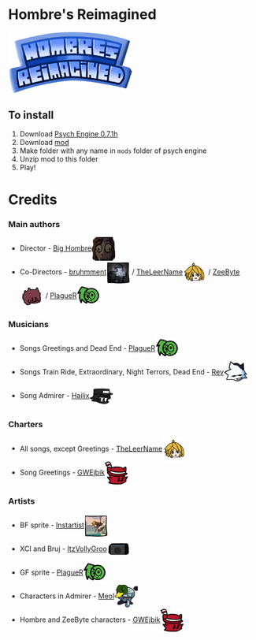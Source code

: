 # Hombre's Reimagined
<img src="images/logo.png" width="50%"/>

## To install
1. Download [Psych Engine 0.7.1h](https://github.com/ShadowMario/FNF-PsychEngine/releases/tag/0.7.1h)
2. Download [mod](https://github.com/TheLeerName/vs-hombre-reimagined/archive/refs/heads/main.zip)
3. Make folder with any name in `mods` folder of psych engine
4. Unzip mod to this folder
5. Play!

# Credits
### Main authors
- Director - [Big Hombre](https://www.youtube.com/@TheBigHombre)<img src="images/credits/BigHombre.png" width="10%" align="center">
- Co-Directors - [bruhmment](https://discord.com/users/1002414876066598953)<img src="images/credits/bruhmment.png" width="10%" align="center"/> / [TheLeerName](https://gamebanana.com/members/2017530)<img src="images/credits/TheLeerName.png" width="10%" align="center"/> / [ZeeByte](https://gamebanana.com/members/1767062)<img src="images/credits/ZeeByte.png" width="10%" align="center"/> / [PlagueR](https://www.youtube.com/@plagueanimations3380)<img src="images/credits/PlagueR.png" width="10%" align="center"/>

### Musicians
- Songs Greetings and Dead End - [PlagueR](https://www.youtube.com/@plagueanimations3380)<img src="images/credits/PlagueR.png" width="10%" align="center"/>
- Songs Train Ride, Extraordinary, Night Terrors, Dead End - [Rev](https://discord.com/users/1120300645476466748)<img src="images/credits/Rev.png" width="10%" align="center"/>
- Song Admirer - [Hailix](https://gamebanana.com/members/2620633)<img src="images/credits/Hailix.png" width="10%" align="center"/>

### Charters
- All songs, except Greetings - [TheLeerName](https://gamebanana.com/members/2017530)<img src="images/credits/TheLeerName.png" width="10%" align="center"/>
- Song Greetings - [GWEjbik](https://twitter.com/ejbik12)<img src="images/credits/GWEjbik.png" width="10%" align="center"/>

### Artists
- BF sprite - [Instartist](https://gamebanana.com/members/2228871)<img src="images/credits/Instartist.png" width="10%" align="center"/>
- XCI and Bruj - [ItzVollyGroo](https://discord.com/users/779616731290140693)<img src="images/credits/ItzVollyGroo.png" width="10%" align="center"/>
- GF sprite - [PlagueR](https://www.youtube.com/@plagueanimations3380)<img src="images/credits/PlagueR.png" width="10%" align="center"/>
- Characters in Admirer - [Meol](https://www.youtube.com/channel/UCObXy_18AhmOoqBdWZrvtuQ)<img src="images/credits/Meol.png" width="10%" align="center"/>
- Hombre and ZeeByte characters - [GWEjbik](https://twitter.com/ejbik12)<img src="images/credits/GWEjbik.png" width="10%" align="center"/>